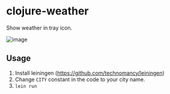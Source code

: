 # clojure-weather

Show weather in tray icon.

![image](https://user-images.githubusercontent.com/1594701/51815790-60906e00-22d4-11e9-8436-57f3a66173b4.png)

## Usage
1) Install leiningen (https://github.com/technomancy/leiningen)
2) Change `CITY` constant in the code to your city name.
3) `lein run`
